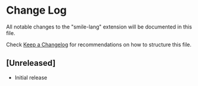 # Change Log
All notable changes to the "smile-lang" extension will be documented in this file.

Check [Keep a Changelog](http://keepachangelog.com/) for recommendations on how to structure this file.

## [Unreleased]
- Initial release